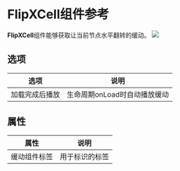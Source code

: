 # FlipXCell组件参考

**FlipXCell**组件能够获取让当前节点水平翻转的缓动。
![](C:\Users\你失散的亲生父亲\Documents\tweenerGitBook\Sources\flipx.png)

## 选项

| 选项           | 说明                         |
| -------------- | ---------------------------- |
| 加载完成后播放 | 生命周期onLoad时自动播放缓动 |

## 属性

| 属性         | 说明           |
| ------------ | -------------- |
| 缓动组件标签 | 用于标识的标签 |

